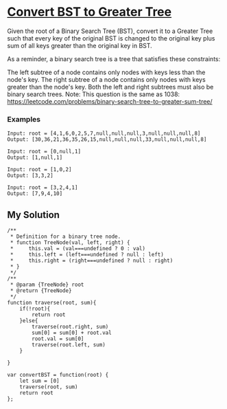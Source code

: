 # [Convert BST to Greater Tree](https://leetcode.com/problems/convert-bst-to-greater-tree/)

Given the root of a Binary Search Tree (BST), convert it to a Greater Tree such that every key of the original BST is changed to the original key plus sum of all keys greater than the original key in BST.

As a reminder, a binary search tree is a tree that satisfies these constraints:

The left subtree of a node contains only nodes with keys less than the node's key.
The right subtree of a node contains only nodes with keys greater than the node's key.
Both the left and right subtrees must also be binary search trees.
Note: This question is the same as 1038: https://leetcode.com/problems/binary-search-tree-to-greater-sum-tree/

### Examples

```
Input: root = [4,1,6,0,2,5,7,null,null,null,3,null,null,null,8]
Output: [30,36,21,36,35,26,15,null,null,null,33,null,null,null,8]

Input: root = [0,null,1]
Output: [1,null,1]

Input: root = [1,0,2]
Output: [3,3,2]

Input: root = [3,2,4,1]
Output: [7,9,4,10]
```

## My Solution

```
/**
 * Definition for a binary tree node.
 * function TreeNode(val, left, right) {
 *     this.val = (val===undefined ? 0 : val)
 *     this.left = (left===undefined ? null : left)
 *     this.right = (right===undefined ? null : right)
 * }
 */
/**
 * @param {TreeNode} root
 * @return {TreeNode}
 */
function traverse(root, sum){
    if(!root){
        return root
    }else{
        traverse(root.right, sum)
        sum[0] = sum[0] + root.val
        root.val = sum[0]
        traverse(root.left, sum)
    }
    
}

var convertBST = function(root) {
    let sum = [0]
    traverse(root, sum)
    return root
};
```

